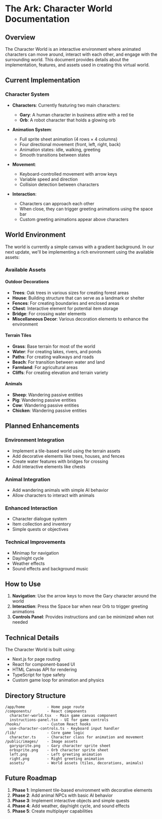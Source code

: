 # The Ark: Character World Documentation

## Overview

The Character World is an interactive environment where animated characters can move around, interact with each other, and engage with the surrounding world. This document provides details about the implementation, features, and assets used in creating this virtual world.

## Current Implementation

### Character System

- **Characters**: Currently featuring two main characters:
  - **Gary**: A human character in business attire with a red tie
  - **Orb**: A robot character that holds a glowing orb

- **Animation System**:
  - Full sprite sheet animation (4 rows × 4 columns)
  - Four directional movement (front, left, right, back)
  - Animation states: idle, walking, greeting
  - Smooth transitions between states

- **Movement**:
  - Keyboard-controlled movement with arrow keys
  - Variable speed and direction
  - Collision detection between characters

- **Interaction**:
  - Characters can approach each other
  - When close, they can trigger greeting animations using the space bar
  - Custom greeting animations appear above characters

## World Environment

The world is currently a simple canvas with a gradient background. In our next update, we'll be implementing a rich environment using the available assets:

### Available Assets

#### Outdoor Decorations
- **Trees**: Oak trees in various sizes for creating forest areas
- **House**: Building structure that can serve as a landmark or shelter
- **Fences**: For creating boundaries and enclosed areas
- **Chest**: Interactive element for potential item storage
- **Bridge**: For crossing water elements
- **Miscellaneous Decor**: Various decoration elements to enhance the environment

#### Terrain Tiles
- **Grass**: Base terrain for most of the world
- **Water**: For creating lakes, rivers, and ponds
- **Paths**: For creating walkways and roads
- **Beach**: For transition between water and land
- **Farmland**: For agricultural areas
- **Cliffs**: For creating elevation and terrain variety

#### Animals
- **Sheep**: Wandering passive entities
- **Pig**: Wandering passive entities
- **Cow**: Wandering passive entities
- **Chicken**: Wandering passive entities

## Planned Enhancements

### Environment Integration
- Implement a tile-based world using the terrain assets
- Add decorative elements like trees, houses, and fences
- Create water features with bridges for crossing
- Add interactive elements like chests

### Animal Integration
- Add wandering animals with simple AI behavior
- Allow characters to interact with animals

### Enhanced Interaction
- Character dialogue system
- Item collection and inventory
- Simple quests or objectives

### Technical Improvements
- Minimap for navigation
- Day/night cycle
- Weather effects
- Sound effects and background music

## How to Use

1. **Navigation**: Use the arrow keys to move the Gary character around the world
2. **Interaction**: Press the Space bar when near Orb to trigger greeting animations
3. **Controls Panel**: Provides instructions and can be minimized when not needed

## Technical Details

The Character World is built using:
- Next.js for page routing
- React for component-based UI
- HTML Canvas API for rendering
- TypeScript for type safety
- Custom game loop for animation and physics

## Directory Structure

```
/app/home          - Home page route
/components/       - React components
  character-world.tsx  - Main game canvas component
  instructions-panel.tsx - UI for game controls
/hooks/            - Custom React hooks
  use-character-controls.ts - Keyboard input handler
/lib/              - Core game logic
  character.ts     - Character class for animation and movement
/public/images/    - Image assets
  garysprite.png   - Gary character sprite sheet
  orbsprite.png    - Orb character sprite sheet
  left.png         - Left greeting animation
  right.png        - Right greeting animation
  assets/          - World assets (tiles, decorations, animals)
```

## Future Roadmap

1. **Phase 1**: Implement tile-based environment with decorative elements
2. **Phase 2**: Add animal NPCs with basic AI behavior
3. **Phase 3**: Implement interactive objects and simple quests
4. **Phase 4**: Add weather, day/night cycle, and sound effects
5. **Phase 5**: Create multiplayer capabilities 